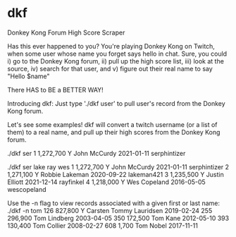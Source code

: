 # dkf
Donkey Kong Forum High Score Scraper

Has this ever happened to you?
You're playing Donkey Kong on Twitch, when some user whose name you forget says hello in chat.
Sure, you could i) go to the Donkey Kong forum, ii) pull up the high score list, iii) look at the source, iv) search for that user, and v) figure out their real name to say "Hello $name"

There HAS to BE a BETTER WAY!

Introducing dkf: Just type './dkf user' to pull user's record from the Donkey Kong forum.

Let's see some examples!
dkf will convert a twitch username (or a list of them) to a real name, and pull up their high scores from the Donkey Kong forum.

./dkf ser
1 1,272,700 Y John McCurdy 2021-01-11 serphintizer

./dkf ser lake ray wes
1 1,272,700 Y John McCurdy 2021-01-11 serphintizer
2 1,271,100 Y Robbie Lakeman 2020-09-22 lakeman421
3 1,235,500 Y Justin Elliott 2021-12-14 rayfinkel
4 1,218,000 Y Wes Copeland 2016-05-05 wescopeland

Use the -n flag to view records associated with a given first or last name:
./dkf -n tom
126 827,800 Y Carsten Tommy Lauridsen 2019-02-24 
255 296,900  Tom Lindberg 2003-04-05 
350 172,500  Tom Kane 2012-05-10 
393 130,400  Tom Collier 2008-02-27 
608 1,700  Tom Nobel 2017-11-11
